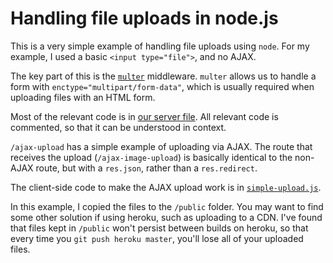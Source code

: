 # Handling file uploads in node.js

This is a very simple example of handling file uploads using `node`. For my example, I used a basic `<input type="file">`, and no AJAX.

The key part of this is the [`multer`](https://github.com/expressjs/multer) middleware. `multer` allows us to handle a form with `enctype="multipart/form-data"`, which is usually required when uploading files with an HTML form.

Most of the relevant code is in [our server file](server.js). All relevant code is commented, so that it can be understood in context.

`/ajax-upload` has a simple example of uploading via AJAX. The route that receives the upload (`/ajax-image-upload`) is basically identical to the non-AJAX route, but with a `res.json`, rather than a `res.redirect`.

The client-side code to make the AJAX upload work is in [`simple-upload.js`](public/assets/js/simple-upload.js).

In this example, I copied the files to the `/public` folder. You may want to find some other solution if using heroku, such as uploading to a CDN. I've found that files kept in `/public` won't persist between builds on heroku, so that every time you `git push heroku master`, you'll lose all of your uploaded files.
